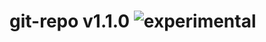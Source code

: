 
# git-repo v1.1.0 ![experimental](https://img.shields.io/badge/stability-experimental-EC5315.svg?style=flat)

